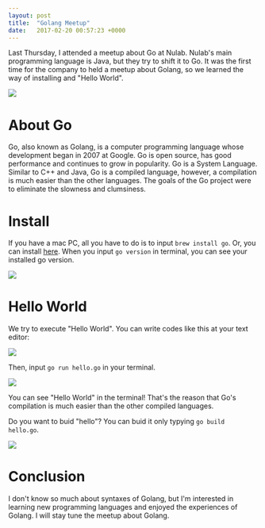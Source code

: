 ```yaml
---
layout: post
title:  "Golang Meetup"
date:   2017-02-20 00:57:23 +0000
---
```



Last Thursday, I attended a meetup about Go at Nulab. Nulab's main programming language is Java, but they try to shift it to Go. It was the first time for the company to held a meetup about Golang, so we learned the way of installing and "Hello World".

![](http://i.imgur.com/FlNCnxT.png)

# About Go
Go, also known as Golang, is a computer programming language whose development began in 2007 at Google. Go is open source, has good performance and continues to grow in popularity. Go is a System Language. Similar to C++ and Java, Go is a compiled language, however, a compilation is much easier than the other languages. The goals of the Go project were to eliminate the slowness and clumsiness.

# Install
If you have a mac PC, all you have to do is to input `brew install go`. Or, you can install [here](https://golang.org/doc/install?download=go1.8.darwin-amd64.pkg). When you input `go version` in terminal, you can see your installed go version.

![](http://i.imgur.com/tMD1VEs.png)

# Hello World
We try to execute "Hello World". You can write codes like this at your text editor:

![](http://i.imgur.com/sxoMCW0.png)

Then, input `go run hello.go` in your terminal.

![](http://i.imgur.com/Guvlagh.png)

You can see "Hello World" in the terminal! That's the reason that Go's compilation is much easier than the other compiled languages.

Do you want to buid "hello"? You can buid it only typying `go build hello.go`.

![](http://i.imgur.com/0DHD9kW.png)

# Conclusion
I don't know so much about syntaxes of Golang, but I'm interested in learning new programming languages and enjoyed the experiences of Golang. I will stay tune the meetup about Golang.  

